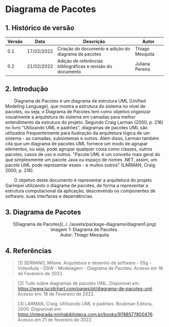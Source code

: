 # Diagrama de Pacotes

## 1. Histórico de versão

<center>

| Versão | Data       | Descrição                                           | Autor        |
| ------ | ---------- | --------------------------------------------------- | ------------ |
| 0.1    | 17/02/2022 | Criação do documento e adição do diagrama de pacotes | Thiago Mesquita |
| 0.2    | 21/02/2022 | Adição de referências bibliográficas e revisão do documento | Juliana Pereira |

</center>

## 2. Introdução

&emsp;&emsp;Diagrama de Pacotes é um diagrama de estrutura UML (Unified Modeling Language), que mostra a estrutura do sistema no nível de pacotes, ou seja, o Diagrama de Pacotes tem como objetivo organizar visualmente a arquitetura do sistema em camadas para melhor entendimento da estrutura do projeto. 
Segundo Craig Larman (2000, p. 216) no livro "Utilizando UML e padrões", diagramas de pacotes UML são utilizados frequentemente para ilustração da arquitetura lógica de um sistema - as camadas, subsistemas e outros. Além disso, Lerman também cita que um diagrama de pacotes UML fornece um modo de agrupar elementos, ou seja, pode agrupar qualquer coisa como classes, outros pacotes, casos de uso e outros. "Pacote UML é um conceito mais geral do que simplesmente um pacote Java ou espaço de nomes .NET, assim, um pacote UML pode representar esses - e muitos outros" (LARMAN, Craig. 2000, p. 216).

&emsp;&emsp;O objetivo deste documento é representar a arquitetura do projeto Garimpei utilizando o diagrama de pacotes, de forma a representar a estrutura computacional da aplicação, descrevendo os componentes de software, suas interfaces e dependências.


## 3. Diagrama de Pacotes

<center>
![Diagrama de Pacotes](../../assets/package-diagrams/diagram1.png)
<figcaption>Imagem 1: Diagrama de Pacotes.</figcaption>
<figcaption>Autor: Thiago Mesquita</figcaption>
</center>


## 4. Referências
> [1] SERRANO, Milene. Arquitetura e desenho de software - 05g - VideoAula - DSW - Modelagem - Diagrama de Pacotes. Acesso em 18 de Fevereiro de 2022.

> [2] Tudo sobre diagramas de pacotes UML. Disponível em: <https://www.lucidchart.com/pages/pt/diagrama-de-pacotes-uml>. Acesso em: 18 de Fevereiro de 2022.

> [3] LARMAN, Craig. Utilizando UML e padrões. Bookman Editora, 2000. Disponível em: <https://integrada.minhabiblioteca.com.br/books/9788577800476>. Acesso em 21 de fevereiro de 2022.


